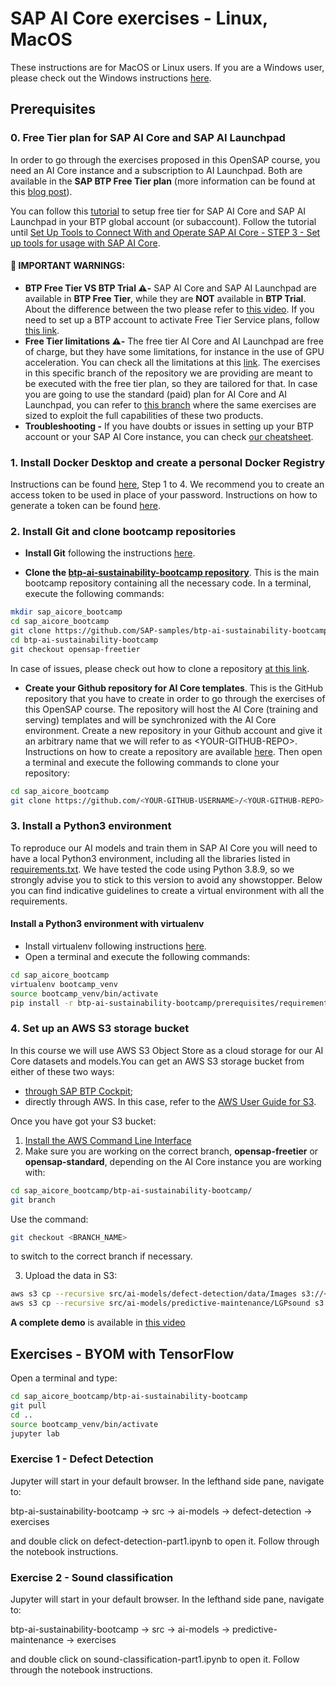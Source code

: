 # SAP AI Core exercises - Linux, MacOS

These instructions are for MacOS or Linux users. If you are a Windows user, please check out the Windows instructions [here](./prerequisites_win.md).

## Prerequisites

### 0. Free Tier plan for SAP AI Core and SAP AI Launchpad
In order to go through the exercises proposed in this OpenSAP course, you need an AI Core instance and a subscription to AI Launchpad. Both are available in the **SAP BTP Free Tier plan** (more information can be found at this [blog post](https://blogs.sap.com/2022/10/20/sap-ai-core-sap-ai-launchpad-free-tier-is-out-now/)).

You can follow this [tutorial](https://developers.sap.com/tutorials/ai-core-launchpad-provisioning.html) to setup free tier for SAP AI Core and SAP AI Launchpad in your BTP global account (or subaccount). Follow the tutorial until [Set Up Tools to Connect With and Operate SAP AI Core - STEP 3 - Set up tools for usage with SAP AI Core](https://developers.sap.com/tutorials/ai-core-setup.html).

#### :red_circle: IMPORTANT WARNINGS:
* **BTP Free Tier VS BTP Trial ⚠️-** SAP AI Core and SAP AI Launchpad are available in **BTP Free Tier**, while they are **NOT** available in **BTP Trial**. About the difference between the two please refer to [this video](https://www.youtube.com/watch?v=5ah73IHs6r8). If you need to set up a BTP account to activate Free Tier Service plans, follow [this link](https://www.sap.com/products/technology-platform/trial.html).
* **Free Tier limitations ⚠️-** The free tier AI Core and AI Launchpad are free of charge, but they have some limitations, for instance in the use of GPU acceleration. You can check all the limitations at this [link](https://help.sap.com/docs/AI_CORE/2d6c5984063c40a59eda62f4a9135bee/c7244c6a7e3b4ffc928a2564c216e7c7.html). The exercises in this specific branch of the repository we are providing are meant to be executed with the free tier plan, so they are tailored for that.
In case you are going to use the standard (paid) plan for AI Core and AI Launchpad, you can refer to [this branch](https://github.com/SAP-samples/btp-ai-sustainability-bootcamp/tree/opensap-standard) where the same exercises are sized to exploit the full capabilities of these two products.
* **Troubleshooting -** If you have doubts or issues in setting up your BTP account or your SAP AI Core instance, you can check [our cheatsheet](./BTP_how_to.md).


### 1. Install Docker Desktop and create a personal Docker Registry
Instructions can be found [here](https://docs.docker.com/docker-hub/quickstart/), Step 1 to 4.
We recommend you to create an access token to be used in place of your password. Instructions on how to generate a token can be found [here](https://docs.docker.com/docker-hub/access-tokens/#create-an-access-token).

###  2. Install Git and clone bootcamp repositories
*	**Install Git** following the instructions [here](https://github.com/git-guides/install-git).

*	**Clone the [btp-ai-sustainability-bootcamp repository](https://github.com/SAP-samples/btp-ai-sustainability-bootcamp)**. This is the main bootcamp repository containing all the necessary code. In a terminal, execute the following commands:
```sh
mkdir sap_aicore_bootcamp
cd sap_aicore_bootcamp
git clone https://github.com/SAP-samples/btp-ai-sustainability-bootcamp.git
cd btp-ai-sustainability-bootcamp
git checkout opensap-freetier
```
In case of issues, please check out how to clone a repository [at this link]( https://docs.github.com/en/repositories/creating-and-managing-repositories/cloning-a-repository).

*	**Create your Github repository for AI Core templates**. This is the GitHub repository that you have to create in order to go through the exercises of this OpenSAP course. The repository will host the AI Core (training and serving) templates and will be synchronized with the AI Core environment. Create a new repository in your Github account and give it an arbitrary name that we will refer to as \<YOUR-GITHUB-REPO>. Instructions on how to create a repository are available [here](https://docs.github.com/en/get-started/quickstart/create-a-repo). Then open a terminal and execute the following commands to clone your repository:
```sh
cd sap_aicore_bootcamp
git clone https://github.com/<YOUR-GITHUB-USERNAME>/<YOUR-GITHUB-REPO>.git
```


### 3. Install a Python3 environment

To reproduce our AI models and train them in SAP AI Core you will need to have a local Python3 environment, including all the libraries listed in [requirements.txt](requirements.txt). We have tested the code using Python 3.8.9, so we strongly advise you to stick to this version to avoid any showstopper. Below you can find indicative guidelines to create a virtual environment with all the requirements.

#### Install a Python3 environment with virtualenv
*	Install virtualenv following instructions [here](https://virtualenv.pypa.io/en/latest/installation.html).
* Open a terminal and execute the following commands:

```sh
cd sap_aicore_bootcamp
virtualenv bootcamp_venv
source bootcamp_venv/bin/activate
pip install -r btp-ai-sustainability-bootcamp/prerequisites/requirements.txt
```

###  4. Set up an AWS S3 storage bucket
In this course we will use AWS S3 Object Store as a cloud storage for our AI Core datasets and models.You can get an AWS S3 storage bucket from either of these two ways:
* [through SAP BTP Cockpit](https://help.sap.com/docs/ObjectStore/2ee77ef7ea4648f9ab2c54ee3aef0a29/4236b942f67349d5a583773162d99660.html);
* directly through AWS. In this case, refer to the [AWS User Guide for S3](https://aws.amazon.com/s3/).

Once you have got your S3 bucket:
1. [Install the AWS Command Line Interface](https://docs.aws.amazon.com/cli/latest/userguide/getting-started-install.html)
2. Make sure you are working on the correct branch, **opensap-freetier** or **opensap-standard**, depending on the AI Core instance you are working with:
```sh
cd sap_aicore_bootcamp/btp-ai-sustainability-bootcamp/
git branch
```
Use the command:
```sh
git checkout <BRANCH_NAME>
```
to switch to the correct branch if necessary.

3. Upload the data in S3:
```sh
aws s3 cp --recursive src/ai-models/defect-detection/data/Images s3://<YOUR-BUCKET-ID>/image/data/
aws s3 cp --recursive src/ai-models/predictive-maintenance/LGPsound s3://<YOUR-BUCKET-ID>/sound/data/
```
**A complete demo** is available in
[this video](https://www.youtube.com/watch?v=K-moHwVFe6Q&list=PLkzo92owKnVyJ5bZXYHb8QUTNRaUMYNST&index=14)

## Exercises - BYOM with TensorFlow

Open a terminal and type:
```sh
cd sap_aicore_bootcamp/btp-ai-sustainability-bootcamp
git pull
cd ..
source bootcamp_venv/bin/activate
jupyter lab
```

### Exercise 1 - Defect Detection

Jupyter will start in your default browser. In the lefthand side pane, navigate to: <br>

btp-ai-sustainability-bootcamp &rarr; src &rarr; ai-models &rarr; defect-detection &rarr; exercises <br>

and double click on defect-detection-part1.ipynb to open it. Follow through the notebook instructions.


### Exercise 2 - Sound classification

Jupyter will start in your default browser. In the lefthand side pane, navigate to: <br>

btp-ai-sustainability-bootcamp &rarr; src &rarr; ai-models &rarr; predictive-maintenance &rarr; exercises <br>

and double click on sound-classification-part1.ipynb to open it. Follow through the notebook instructions.
